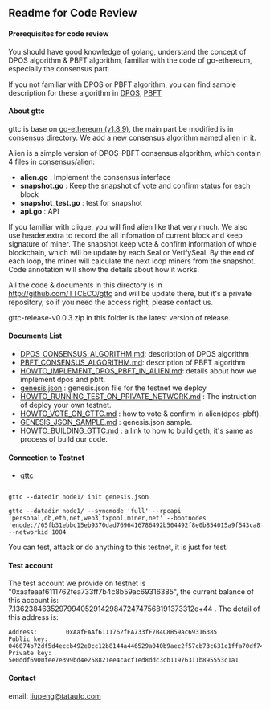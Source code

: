 
## Readme for Code Review

#### Prerequisites for code review
You should have good knowledge of golang, understand the concept of DPOS algorithm & PBFT algorithm, familiar with the code of go-ethereum, especially the consensus part.

If you not familiar with DPOS or PBFT algorithm, you can find sample description for these algorithm in [DPOS](DPOS_CONSENSUS_ALGORITHM.md), [PBFT](PBFT_CONSENSUS_ALGORITHM.md)

#### About gttc

gttc is base on [go-ethereum (v1.8.9)](https://github.com/ethereum/go-ethereum), the main part be modified is in [consensus](../consensus/) directory. We add a new consensus algorithm named [alien](../consensus/alien/) in it.

Alien is a simple version of DPOS-PBFT consensus algorithm, which contain 4 files in [consensus/alien](../consensus/alien/):

* **alien.go**    : Implement the consensus interface
* **snapshot.go** : Keep the snapshot of vote and confirm status for each block
* **snapshot_test.go** : test for snapshot
* **api.go**      : API

If you familiar with clique, you will find alien like that very much. We also use header.extra to record the all infomation of current block and keep signature of miner. The snapshot keep vote & confirm information of whole blockchain, which will be update by each Seal or VerifySeal. By the end of each loop, the miner will calculate the next loop miners from the snapshot. Code annotation will show the details about how it works.

All the code & documents in this directory is in http://github.com/TTCECO/gttc and will be update there, but it's a private repository, so if you need the access right, please contact us.

gttc-release-v0.0.3.zip in this folder is the latest version of release.

#### Documents List

* [DPOS_CONSENSUS_ALGORITHM.md](DPOS_CONSENSUS_ALGORITHM.md): description of DPOS algorithm
* [PBFT_CONSENSUS_ALGORITHM.md](PBFT_CONSENSUS_ALGORITHM.md): description of PBFT algorithm
* [HOWTO_IMPLEMENT_DPOS_PBFT_IN_ALIEN.md](HOWTO_IMPLEMENT_DPOS_PBFT_IN_ALIEN.md): details about how we implement dpos and pbft.
* [genesis.json](genesis.json)  : genesis.json file for the testnet we deploy
* [HOWTO_RUNNING_TEST_ON_PRIVATE_NETWORK.md](HOWTO_RUNNING_TEST_ON_PRIVATE_NETWORK.md) : The instruction of deploy your own testnet.
* [HOWTO_VOTE_ON_GTTC.md](HOWTO_VOTE_ON_GTTC.md)  : how to vote & confirm in alien(dpos-pbft).
* [GENESIS_JSON_SAMPLE.md](GENESIS_JSON_SAMPLE.md) : genesis.json sample.
* [HOWTO_BUILDING_GTTC.md](HOWTO_BUILDING_GTTC.md) : a link to how to build geth, it's same as process of build our code.

#### Connection to Testnet

* [gttc](../cmd/gttc)

```

gttc --datedir node1/ init genesis.json

gttc --datadir node1/ --syncmode 'full' --rpcapi 'personal,db,eth,net,web3,txpool,miner,net' --bootnodes 'enode://65fb31ebbc15eb9370dad7696416786492b504492f8e0b854015a9f543ca8f630b9f2d74dfefce15b4027a6977765a9a4941c105cf5bb8f87c706726287ecb39@39.106.104.30:30312' --networkid 1084

```

You can test, attack or do anything to this testnet, it is just for test.

#### Test account

The test account we provide on testnet is "0xaafeaaf6111762fea733ff7b4c8b59ac69316385", the current balance of this account is: 7.13623846352979940529142984724747568191373312e+44 . The detail of this address is:

```
Address:        0xAafEAAf6111762fEA733fF7B4C8B59ac69316385
Public key:     046074b72df5d4eccb492e0cc12b8144a446529a040b9aec2f57cb73c631c1ffa70df74f6055f6efdc4c6b9e65a2361360491d55913d9e3ad364ba1839d0c100d9
Private key:    5e0ddf6900fee7e399bd4e258821ee4cacf1ed8ddc3cb11976311b895553c1a1
```

#### Contact

email: liupeng@tataufo.com